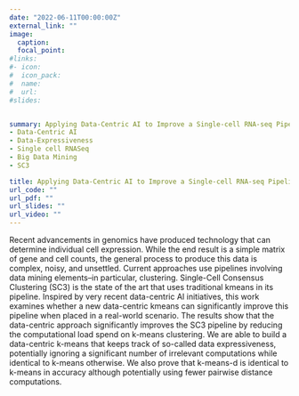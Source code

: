 ```yaml
---
date: "2022-06-11T00:00:00Z"
external_link: ""
image:
  caption: 
  focal_point: 
#links:
#- icon: 
#  icon_pack: 
#  name: 
#  url: 
#slides: 


summary: Applying Data-Centric AI to Improve a Single-cell RNA-seq Pipeline:
- Data-Centric AI
- Data-Expressiveness 
- Single cell RNASeq
- Big Data Mining
- SC3

title: Applying Data-Centric AI to Improve a Single-cell RNA-seq Pipeline
url_code: ""
url_pdf: ""
url_slides: ""
url_video: ""
---
```

Recent advancements in genomics have produced
technology that can determine individual cell expression. While the end result is a simple matrix of gene and cell counts, the general process to produce this data is complex, noisy, and unsettled. Current approaches use pipelines involving data mining elements–in particular, clustering. Single-Cell Consensus Clustering (SC3) is the state of the art that uses traditional kmeans in its pipeline. Inspired by very recent data-centric AI initiatives, this work examines whether a new data-centric kmeans can significantly improve this pipeline when placed in
a real-world scenario. The results show that the data-centric approach significantly improves the SC3 pipeline by reducing the computational load spend on k-means clustering. We are able to build a data-centric k-means that keeps track of so-called data expressiveness, potentially ignoring a significant number of irrelevant computations while identical to k-means otherwise. We also prove that k-means-d is identical to k-means in accuracy although potentially using fewer pairwise distance computations.